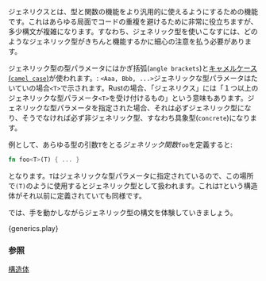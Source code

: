 <!-- Generics is the topic of generalizing types and functionality to broader
cases. This is extremely useful in reducing code duplication in many ways,
but requires a rather involving syntax. However, we will find that being
generic involves taking great care to specify over what types a generic type
is actually considered valid. -->
ジェネリクスとは、型と関数の機能をより汎用的に使えるようにするための機能です。これはあらゆる局面でコードの重複を避けるために非常に役立ちますが、多少構文が複雑になります。すなわち、ジェネリック型を使いこなすには、どのようなジェネリック型がきちんと機能するかに細心の注意を払う必要があります。

<!-- A type parameter is specified as generic by the use of angle brackets and
[camel case][camelcase]: `<A, B, ...>`. "Generic type parameters" are
typically represented as `<T>`. In Rust, "generic" also describes anything that
accepts one or more generic type parameters `<T>`. Any type specified as a
generic type parameter is generic, and everything else is concrete (non-generic). -->
ジェネリック型の型パラメータにはかぎ括弧(`angle brackets`)と[キャメルケース(`camel case`)][camelcase]が使われます。: `<Aaa, Bbb, ...>`ジェネリックな型パラメータはたいていの場合`<T>`で示されます。Rustの場合、「ジェネリクス」には「１つ以上のジェネリックな型パラメータ`<T>`を受け付けるもの」という意味もあります。ジェネリックな型パラメータを指定された場合、それは必ずジェネリック型になり、そうでなければ必ず非ジェネリック型、すなわち具象型(`concrete`)になります。

<!-- For example, defining a *generic function* named `foo` that takes an argument
`T` of any type: -->
例として、あらゆる型の引数`T`をとる*ジェネリック関数*`foo`を定義すると:

```rust
fn foo<T>(T) { ... }
```

<!-- Because `T` has been specified as a generic type parameter, it is considered
generic when used here as `(T)`. This is the case even if `T` has previously
been defined as a `struct`. -->
となります。`T`はジェネリックな型パラメータに指定されているので、この場所で`(T)`のように使用するとジェネリック型として扱われます。これは`T`という構造体がそれ以前に定義されていても同様です。

<!-- This example shows some of the syntax in action: -->
 では、手を動かしながらジェネリック型の構文を体験していきましょう。

{generics.play}

<!--
### See also:
-->
### 参照

[構造体][structs]

[structs]: ../custom_types/structs.html
[camelcase]: https://en.wikipedia.org/wiki/CamelCase
